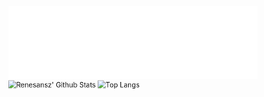 <img src="header.svg" alt="banner" width="846" />
<div class="d-flex">
  <img class="flex-1" src="https://github-readme-stats.renesansz.vercel.app/api?username=renesansz&bg_color=30,e96443,904e95&title_color=ffd95b&text_color=fff&count_private=true&include_all_commits=true&show_icons=true" alt="Renesansz' Github Stats" width="460" />
  <img class="flex-1" src="https://github-readme-stats.renesansz.vercel.app/api/top-langs/?username=renesansz&layout=compact&bg_color=30,e96443,904e95&title_color=ffd95b&text_color=fff&count_private=true&include_all_commits=true" alt="Top Langs" height="182" />
</div>

